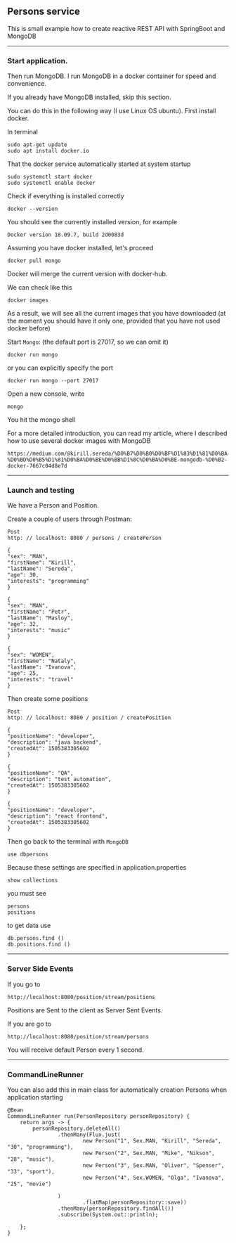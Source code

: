 ## Persons service

This is small example how to create reactive REST API with SpringBoot and MongoDB

____

### Start application.

Then run MongoDB.
I run MongoDB in a docker container for speed and convenience.

If you already have MongoDB installed, skip this section.

You can do this in the following way (I use Linux OS ubuntu).
First install docker.

In terminal

    sudo apt-get update
    sudo apt install docker.io

That the docker service automatically started at system startup

    sudo systemctl start docker
    sudo systemctl enable docker

Check if everything is installed correctly

    docker --version

You should see the currently installed version, for example

    Docker version 18.09.7, build 2d0083d

Assuming you have docker installed, let's proceed

    docker pull mongo

Docker will merge the current version with docker-hub.

We can check like this

    docker images

As a result, we will see all the current images that you have downloaded (at the moment you should have it only one, provided that you have not used docker before)

Start `Mongo`:
(the default port is 27017, so we can omit it)

    docker run mongo

or you can explicitly specify the port

    docker run mongo --port 27017

Open a new console, write

    mongo

You hit the mongo shell

For a more detailed introduction, you can read my article, where I described how to use several docker images with MongoDB

    https://medium.com/@kirill.sereda/%D0%B7%D0%B0%D0%BF%D1%83%D1%81%D0%BA-%D0%BD%D0%B5%D1%81%D0%BA%D0%BE%D0%BB%D1%8C%D0%BA%D0%BE-mongodb-%D0%B2-docker-7667c04d8e7d


____

### Launch and testing

We have a Person and Position.

Create a couple of users through Postman:

    Post
    http: // localhost: 8080 / persons / createPerson
    
    {
    "sex": "MAN",
    "firstName": "Kirill",
    "lastName": "Sereda",
    "age": 30,
    "interests": "programming"
    }
    
    {
    "sex": "MAN",
    "firstName": "Petr",
    "lastName": "Masloy",
    "age": 32,
    "interests": "music"
    }
    
    {
    "sex": "WOMEN",
    "firstName": "Nataly",
    "lastName": "Ivanova",
    "age": 25,
    "interests": "travel"
    }


Then create some positions

    Post
    http: // localhost: 8080 / position / createPosition
    
    {
    "positionName": "developer",
    "description": "java backend",
    "createdAt": 1505383305602
    }
    
    {
    "positionName": "QA",
    "description": "test automation",
    "createdAt": 1505383305602
    }
    
    {
    "positionName": "developer",
    "description": "react frontend",
    "createdAt": 1505383305602
    }


Then go back to the terminal with `MongoDB`

    use dbpersons

Because these settings are specified in application.properties

    show collections

you must see

    persons
    positions

to get data use

    db.persons.find ()
    db.positions.find ()
    
_____

### Server Side Events
 
If you go to

    http://localhost:8080/position/stream/positions
    
Positions are Sent to the client as Server Sent Events.

If you are go to 

    http://localhost:8080/position/stream/persons
    
You will receive default Person every 1 second.
    
_____

### CommandLineRunner

You can also add this in main class for automatically creation Persons when application starting

	@Bean
	CommandLineRunner run(PersonRepository personRepository) {
		return args -> {
			personRepository.deleteAll()
					.thenMany(Flux.just(
							new Person("1", Sex.MAN, "Kirill", "Sereda", "30", "programming"),
							new Person("2", Sex.MAN, "Mike", "Nikson", "28", "music"),
							new Person("3", Sex.MAN, "Oliver", "Spenser", "33", "sport"),
							new Person("4", Sex.WOMEN, "Olga", "Ivanova", "25", "movie")

					)
							.flatMap(personRepository::save))
					.thenMany(personRepository.findAll())
					.subscribe(System.out::println);

		};
	}
